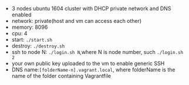 - 3 nodes ubuntu 1604 cluster with DHCP private network and DNS enabled
- network: private(host and vm can access each other)
- memory: 8096
- cpu: 4
- start: `./start.sh`
- destroy: `./destroy.sh`
- ssh to node N:  `./login.sh N`,where N is node number, such `./login.sh 2`
- your own public key uploaded to the vm to enable generic SSH
- DNS name:`[folderName-n].vagrant.local`, where folderName is the name of the folder containing Vagrantfile
